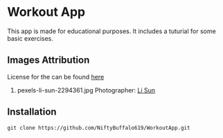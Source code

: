 # Workout App 
This app is made for educational purposes. It includes a tuturial for some basic exercises.

## Images Attribution
License for the can be found [here](https://www.pexels.com/license/)
1. pexels-li-sun-2294361.jpg 
Photographer: [Li Sun](https://www.pexels.com/@823sl/)
## Installation 
```
git clone https://github.com/NiftyBuffalo619/WorkoutApp.git
```
